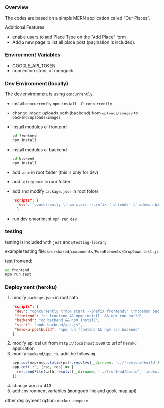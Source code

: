 ### Overview

The codes are based on a simple MERN application called “Our Places”.

Additional Features
- enable users to add Place Type on the "Add Place" form
- Add a new page to list all place post (pagination is included). 


### Environment Variables
- GOOGLE_API_TOKEN
- connection string of mongodb

### Dev Environment (locally)
The dev environment is using `concurrently`.

- install  `concurrently`
    `npm install -D concurrently`

- change image uploads path (backend) from `uploads/images` to `backend/uploads/images`

- install modules of frontend 
    ``` bash
    cd frontend
    npm install
    ```

- install modules of backend 
    ``` bash
    cd backend
    npm install
    ```

- add `.env` in root folder (this is only for dev)
- add `.gitignore` in root folder 
- add and modify `package.json` in root folder
  ```json
  "scripts": {
    "dev": "concurrently \"npm start --prefix frontend\" \"nodemon backend/app.js\"",
    }
  ```
- run dev envoriment
     `mpn run dev`

### testing

testing is included with `jest` and `@testing-library`

example testing file: `src/shared/components/FormElements/DropDown.test.js`

test frontend:
```bash
cd frontend
npm run test
```


### Deployment (heroku)

1. modify `package.json` in root path
   ```json
   "scripts": {
    "dev": "concurrently \"npm start --prefix frontend\" \"nodemon backend/app.js\"",
    "frontend": "cd frontend && npm install  && npm run build",
    "backend": "cd backend && npm install",
    "start": "node backend/app.js",
    "heroku-postbuild": "npm run frontend && npm run backend"
   }
   ```
2. modify api cal url from `http://localhost:5000` to url of `heroku` application
3. modify `backend/app.js`, add the following
   ```javascript
   app.use(express.static(path.resolve(__dirname, '../frontend/build')));
   app.get('*', (req, res) => {
     res.sendFile(path.resolve(__dirname, '../frontend/build', 'index.html'));
   });
   ```
4. change port to 443
5. add environment variables (mongodb link and goole map api)



other deployment option: `docker-compose`
